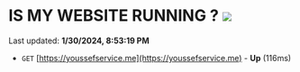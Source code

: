 # IS MY WEBSITE RUNNING ? [![](https://img.shields.io/static/v1?label=Sponsor&message=%E2%9D%A4&logo=GitHub&color=%23fe8e86)](https://github.com/sponsors/<username>)

Last updated: **1/30/2024, 8:53:19 PM**

- `GET` [https://youssefservice.me](https://youssefservice.me) - **Up** (116ms)
